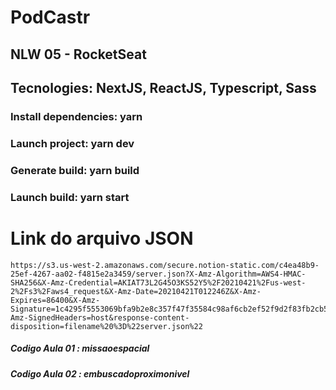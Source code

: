 # PodCastr

## NLW 05 - RocketSeat

## Tecnologies: NextJS, ReactJS, Typescript, Sass

### Install dependencies: yarn

### Launch project: yarn dev

### Generate build: yarn build

### Launch build: yarn start


# Link do arquivo JSON
```
https://s3.us-west-2.amazonaws.com/secure.notion-static.com/c4ea48b9-25ef-4267-aa02-f4815e2a3459/server.json?X-Amz-Algorithm=AWS4-HMAC-SHA256&X-Amz-Credential=AKIAT73L2G45O3KS52Y5%2F20210421%2Fus-west-2%2Fs3%2Faws4_request&X-Amz-Date=20210421T012246Z&X-Amz-Expires=86400&X-Amz-Signature=1c4295f5553069bfa9b2e8c357f47f35584c98af6cb2ef52f9d2f83fb2cb5c83&X-Amz-SignedHeaders=host&response-content-disposition=filename%20%3D%22server.json%22
```

##### Codigo Aula 01 : missaoespacial
##### Codigo Aula 02 : embuscadoproximonivel

